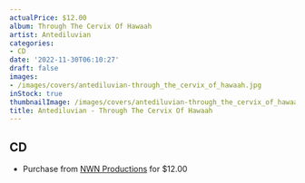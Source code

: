 ```yaml
---
actualPrice: $12.00
album: Through The Cervix Of Hawaah
artist: Antediluvian
categories:
- CD
date: '2022-11-30T06:10:27'
draft: false
images:
- /images/covers/antediluvian-through_the_cervix_of_hawaah.jpg
inStock: true
thumbnailImage: /images/covers/antediluvian-through_the_cervix_of_hawaah-thumb.jpg
title: Antediluvian - Through The Cervix Of Hawaah
---
```


## CD
* Purchase from [NWN Productions](http://shop.nwnprod.com/index.php?route=product/product&path=93&product_id=22369&sort=pd.name&order=ASC) for $12.00
